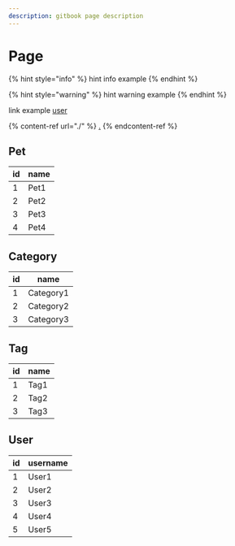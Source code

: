 ```yaml
---
description: gitbook page description
---
```


# Page



{% hint style="info" %}
hint info example
{% endhint %}

{% hint style="warning" %}
hint warning example
{% endhint %}

link example [user](./#tag)

{% content-ref url="./" %}
[.](./)
{% endcontent-ref %}

## &#x20;<a href="#user" id="user"></a>

## &#x20;<a href="#user" id="user"></a>

## Pet

| id | name |
| -- | ---- |
| 1  | Pet1 |
| 2  | Pet2 |
| 3  | Pet3 |
| 4  | Pet4 |

## Category

| id | name      |
| -- | --------- |
| 1  | Category1 |
| 2  | Category2 |
| 3  | Category3 |

## Tag

| id | name |
| -- | ---- |
| 1  | Tag1 |
| 2  | Tag2 |
| 3  | Tag3 |

## User

| id | username |
| -- | -------- |
| 1  | User1    |
| 2  | User2    |
| 3  | User3    |
| 4  | User4    |
| 5  | User5    |
